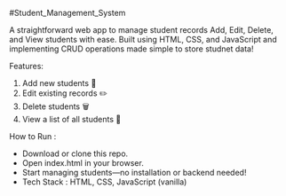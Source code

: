#Student_Management_System

A straightforward web app to manage student records Add, Edit, Delete, and View students with ease. 
Built using HTML, CSS, and JavaScript and implementing CRUD operations made simple to store studnet data!

Features:
1) Add new students 📝
2) Edit existing records ✏️
3) Delete students 🗑️
4) View a list of all students 👀

How to Run : 
- Download or clone this repo.
- Open index.html in your browser.
- Start managing students—no installation or backend needed!
- Tech Stack : HTML, CSS, JavaScript (vanilla)
